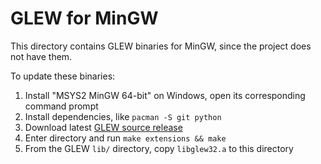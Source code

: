 # GLEW for MinGW

This directory contains GLEW binaries for MinGW, since the project does not have them.

To update these binaries:
1. Install "MSYS2 MinGW 64-bit" on Windows, open its corresponding command prompt
2. Install dependencies, like `pacman -S git python`
3. Download latest [GLEW source release](https://github.com/nigels-com/glew/releases)
4. Enter directory and run `make extensions && make`
5. From the GLEW `lib/` directory, copy `libglew32.a` to this directory
